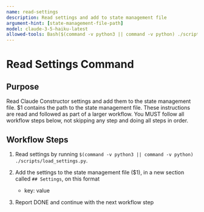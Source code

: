 ```yaml
---
name: read-settings
description: Read settings and add to state management file
argument-hint: [state-management-file-path]
model: claude-3-5-haiku-latest
allowed-tools: Bash($(command -v python3 || command -v python) ./scripts/load_settings.py)
---
```


# Read Settings Command

## Purpose

Read Claude Constructor settings and add them to the state management file.
$1 contains the path to the state management file.
These instructions are read and followed as part of a larger workflow.
You MUST follow all workflow steps below, not skipping any step and doing all steps in order.

## Workflow Steps

1. Read settings by running `$(command -v python3 || command -v python) ./scripts/load_settings.py`.

2. Add the settings to the state management file ($1), in a new section called `## Settings`, on this format
    - key: value

3. Report DONE and continue with the next workflow step